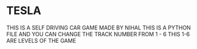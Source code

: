 # TESLA
THIS IS A SELF DRIVING CAR GAME MADE BY NIHAL
THIS IS A PYTHON FILE AND YOU CAN CHANGE THE TRACK NUMBER FROM 1 - 6 THIS 1-6 ARE LEVELS OF THE GAME

